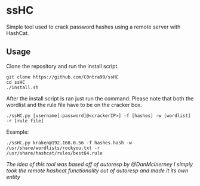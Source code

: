 # ssHC
Simple tool used to crack password hashes using a remote server with HashCat. 

## Usage
Clone the repository and run the install script.

    git clone https://github.com/C0ntra99/ssHC
    cd ssHC 
    ./install.sh

After the install script is ran just run the command.
Please note that both the wordlist and the rule file have to be on the cracker box. 
  
    ./ssHC.py [username[:password]@<crackerIP>] -f [hashes] -w [wordlist] -r [rule file]
    
 Example:
 

    ./ssHC.py kraken@192.168.0.56 -f hashes.hash -w /usr/share/wordlists/rockyou.txt -r /usr/share/hashcat/rules/best64.rule

*The idea of this tool was based off of autoresp by @DanMcInerney I simply took the remote hashcat functionality out of autoresp and made it its own entity*

